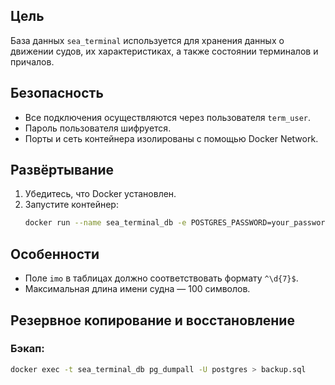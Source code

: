 ## Цель
База данных `sea_terminal` используется для хранения данных о движении судов, их характеристиках, а также состоянии терминалов и причалов.

## Безопасность
- Все подключения осуществляются через пользователя `term_user`.
- Пароль пользователя шифруется.
- Порты и сеть контейнера изолированы с помощью Docker Network.

## Развёртывание
1. Убедитесь, что Docker установлен.
2. Запустите контейнер:
   ```bash
   docker run --name sea_terminal_db -e POSTGRES_PASSWORD=your_password -p 5432:5432 -d your_image

## Особенности
- Поле `imo` в таблицах должно соответствовать формату `^\d{7}$`.
- Максимальная длина имени судна — 100 символов.

## Резервное копирование и восстановление
### Бэкап:
```bash
docker exec -t sea_terminal_db pg_dumpall -U postgres > backup.sql

